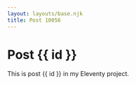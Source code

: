 ```yaml
---
layout: layouts/base.njk
title: Post 10056
---
```


# Post {{ id }}

This is post {{ id }} in my Eleventy project.
